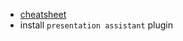 - [cheatsheet](https://blog.jetbrains.com/pycharm/files/2010/07/PyCharm_Reference_Card.pdf)
- install `presentation assistant` plugin

